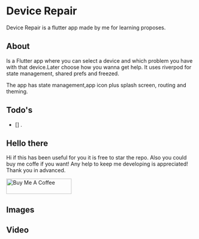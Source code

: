 # Device Repair

Device Repair is a flutter app made by me for learning proposes.

## About

Is a Flutter app where you can select a device and which problem you have with that device.Later choose how you wanna get help. It uses riverpod for state management, shared prefs and freezed.

The app has state management,app icon plus splash screen, routing and theming.

## Todo's

- [] .

## Hello there
Hi if this has been useful for you it is free to star the repo. Also you could buy me coffe if you want! Any help to keep me developing is appreciated! Thank you in advanced.

<a href="https://www.buymeacoffee.com/xeny" target="_blank"><img src="https://cdn.buymeacoffee.com/buttons/default-orange.png" alt="Buy Me A Coffee" height="41" width="174"></a>

## Images
## Video
